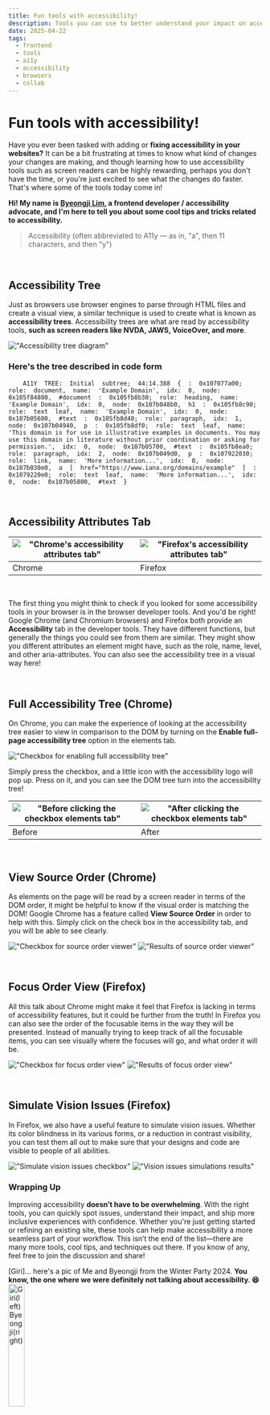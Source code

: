 ```yaml
---
title: Fun tools with accessibility!
description: Tools you can use to better understand your impact on accessibility attributes.
date: 2025-04-22
tags:
  - frontend
  - tools
  - a11y
  - accessibility
  - browsers
  - collab
---
```

# Fun tools with accessibility!

Have you ever been tasked with adding or **fixing accessibility in your websites?** It can be a bit frustrating at times to know what kind of changes your changes are making, and though learning how to use accessibility tools such as screen readers can be highly rewarding, perhaps you don't have the time, or you're just excited to see what the changes do faster. That's where some of the tools today come in!

**Hi! My name is [Byeongji Lim](https://www.linkedin.com/in/qudwl/), a frontend developer / accessibility advocate, and I'm here to tell you about some cool tips and tricks related to accessibility.**

> Accessibility (often abbreviated to A11y — as in, "a", then 11 characters, and then "y")

<br />

## Accessibility Tree

Just as browsers use browser engines to parse through HTML files and create a visual view, a similar technique is used to create what is known as **accessibility trees**. Accessibility trees are what are read by accessibility tools, **such as screen readers like NVDA, JAWS, VoiceOver, and more**.

!["Accessibility tree diagram"](/assets/images/accessibility-tree.png)

### Here's the tree described in code form

```
    A11Y  TREE:  Initial  subtree;  44:14.388  {  :  0x107077a00;  role:  document,  name:  'Example Domain',  idx:  0,  node:  0x105f84800,  #document  :  0x105fb8b30;  role:  heading,  name:  'Example Domain',  idx:  0,  node:  0x107b048b0,  h1  :  0x105fb8c90;  role:  text  leaf,  name:  'Example Domain',  idx:  0,  node:  0x107b05600,  #text  :  0x105fb8d40;  role:  paragraph,  idx:  1,  node:  0x107b04940,  p  :  0x105fb8df0;  role:  text  leaf,  name:  'This domain is for use in illustrative examples in documents. You may use this domain in literature without prior coordination or asking for permission.',  idx:  0,  node:  0x107b05700,  #text  :  0x105fb8ea0;  role:  paragraph,  idx:  2,  node:  0x107b049d0,  p  :  0x107922030;  role:  link,  name:  'More information...',  idx:  0,  node:  0x107b030e0,  a  [  href="https://www.iana.org/domains/example"  ]  :  0x1079220e0;  role:  text  leaf,  name:  'More information...',  idx:  0,  node:  0x107b05800,  #text  }
```

<br />

## Accessibility Attributes Tab

| !["Chrome's accessibility attributes tab"](/assets/images/chrome-accessibility-attributes.png) | !["Firefox's accessibility attributes tab"](/assets/images/firefox-accessibility-attributes.png) |
| ---------------------------------------------------------------------------------------------- | ------------------------------------------------------------------------------------------------ |
| Chrome                                                                                         | Firefox                                                                                          |

<br />

The first thing you might think to check if you looked for some accessibility tools in your browser is in the browser developer tools. And you'd be right! Google Chrome (and Chromium browsers) and Firefox both provide an **Accessibility** tab in the developer tools. They have different functions, but generally the things you could see from them are similar. They might show you different attributes an element might have, such as the role, name, level, and other aria-attributes. You can also see the accessibility tree in a visual way here!

<br />

## Full Accessibility Tree (Chrome)

On Chrome, you can make the experience of looking at the accessibility tree easier to view in comparison to the DOM by turning on the **Enable full-page accessibility tree** option in the elements tab.

!["Checkbox for enabling full accessibility tree"](/assets/images/enable-fp-tree.png)

Simply press the checkbox, and a little icon with the accessibility logo will pop up. Press on it, and you can see the DOM tree turn into the accessibility tree!

| !["Before clicking the checkbox elements tab"](/assets/images/before-elements-tab.png) | !["After clicking the checkbox elements tab"](/assets/images/after-elements-tab.png) |
| -------------------------------------------------------------------------------------- | ------------------------------------------------------------------------------------ |
| Before                                                                                 | After                                                                                |

<br />

## View Source Order (Chrome)

As elements on the page will be read by a screen reader in terms of the DOM order, it might be helpful to know if the visual order is matching the DOM! Google Chrome has a feature called **View Source Order** in order to help with this. Simply click on the check box in the accessibility tab, and you will be able to see clearly.

!["Checkbox for source order viewer"](/assets/images/source-ov-checkbox.png)
!["Results of source order viewer"](/assets/images/result-sov.png)

<br />

## Focus Order View (Firefox)

All this talk about Chrome might make it feel that Firefox is lacking in terms of accessibility features, but it could be further from the truth! In Firefox you can also see the order of the focusable items in the way they will be presented. Instead of manually trying to keep track of all the focusable items, you can see visually where the focuses will go, and what order it will be.

!["Checkbox for focus order view"](/assets/images/show-tabbing-order.png)
!["Results of focus order view"](/assets/images/focus-order-view.png)

<br />

## Simulate Vision Issues (Firefox)

In Firefox, we also have a useful feature to simulate vision issues. Whether its color blindness in its various forms, or a reduction in contrast visibility, you can test them all out to make sure that your designs and code are visible to people of all abilities. 

!["Simulate vision issues checkbox"](/assets/images/simulate-vision-issues.png)
!["Vision issues simulations results"](/assets/images/results-of-svi.png)


### Wrapping Up

Improving accessibility **doesn’t have to be overwhelming**. With the right tools, you can quickly spot issues, understand their impact, and ship more inclusive experiences with confidence. Whether you're just getting started or refining an existing site, these tools can help make accessibility a more seamless part of your workflow. This isn’t the end of the list—there are many more tools, cool tips, and techniques out there. If you know of any, feel free to join the discussion and share!

[Giri]... here's a pic of Me and Byeongji from the Winter Party 2024. **You know, the one where we were definitely not talking about accessibility. 😆**
<img src="/assets/images/me+byeongji.jpg" width="25%" alt="Giri(left) Byeongji(right)" title="Giri(left) Byeongji(right)"/>